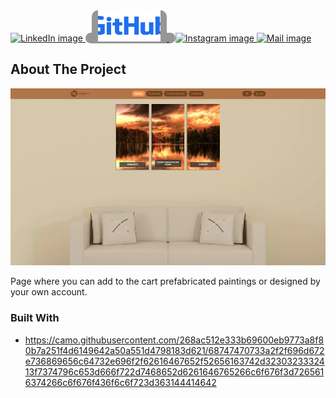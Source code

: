 <a href="https://www.linkedin.com/in/giulianoconti/" target="_blank">
<img src="https://www.svgrepo.com/show/303172/linkedin-logo.svg" alt="LinkedIn image" title="LinkedIn">
</a>
<a href="https://github.com/giulianoconti" target="_blank" style="background-color: rgb(150,150,150);
  border-radius: 10px;
  height: 50px;
  object-fit: cover;
  padding: 0 10px;
  width: 100px;"> 
<img style="background-color: rgb(150,150,150);
  border-radius: 10px;
  height: 50px;
  object-fit: cover;
  padding: 0 10px;
  width: 100px;" src="https://raw.githubusercontent.com/giulianoconti/api/main/svgs/github.svg" alt="GitHub image" title="GitHub">
</a>
<a href="https://www.instagram.com/giulianocontii/" target="_blank">
<img src="https://www.svgrepo.com/show/303140/instagram-logo.svg" alt="Instagram image" title="Instagram">
</a>
<a href="mailto:giuliconti1@gmail.com" target="_blank">
<img src="https://cdn.cdnlogo.com/logos/g/56/gmail.png" alt="Mail image" title="Mail">
</a>

## About The Project

![COPICTI](https://raw.githubusercontent.com/giulianoconti/api/main/imagesProjects/images_956x538/copicti_956x538.webp?raw=true)

Page where you can add to the cart prefabricated paintings or designed by your own account.



### Built With

* https://camo.githubusercontent.com/268ac512e333b69600eb9773a8f80b7a251f4d6149642a50a551d4798183d621/68747470733a2f2f696d672e736869656c64732e696f2f62616467652f52656163742d3230323332413f7374796c653d666f722d7468652d6261646765266c6f676f3d7265616374266c6f676f436f6c6f723d363144414642
